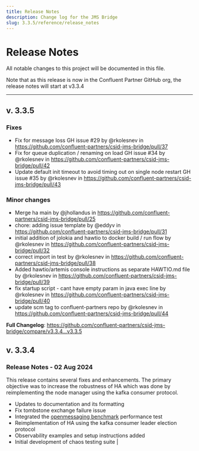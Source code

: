 ```yaml
---
title: Release Notes
description: Change log for the JMS Bridge
slug: 3.3.5/reference/release_notes
---
```


# Release Notes

All notable changes to this project will be documented in this file.

Note that as this release is now in the Confluent Partner GitHub org, the release notes will start at v3.3.4

***

## v. 3.3.5

### Fixes

* Fix for message loss GH issue #29 by @rkolesnev in https://github.com/confluent-partners/csid-jms-bridge/pull/37
* Fix for queue duplication / renaming on load GH issue #34 by @rkolesnev
  in https://github.com/confluent-partners/csid-jms-bridge/pull/42
* Update default init timeout to avoid timing out on single node restart GH issue #35 by @rkolesnev
  in https://github.com/confluent-partners/csid-jms-bridge/pull/43

### Minor changes

* Merge ha main by @jhollandus in https://github.com/confluent-partners/csid-jms-bridge/pull/25
* chore: adding issue template by @eddyv in https://github.com/confluent-partners/csid-jms-bridge/pull/31
* initial addition of jolokia and hawtio to docker build / run flow by @rkolesnev
  in https://github.com/confluent-partners/csid-jms-bridge/pull/32
* correct import in test by @rkolesnev in https://github.com/confluent-partners/csid-jms-bridge/pull/38
* Added hawtio/artemis console instructions as separate HAWTIO.md file by @rkolesnev
  in https://github.com/confluent-partners/csid-jms-bridge/pull/39
* fix startup script - cant have empty param in java exec line by @rkolesnev
  in https://github.com/confluent-partners/csid-jms-bridge/pull/40
* update scm tag to confluent-partners repo by @rkolesnev
  in https://github.com/confluent-partners/csid-jms-bridge/pull/44

**Full Changelog**: https://github.com/confluent-partners/csid-jms-bridge/compare/v3.3.4...v3.3.5

## v. 3.3.4

### Release Notes - 02 Aug 2024

This release contains several fixes and enhancements. The primary objective was to increase the robustness of HA which
was done by reimplementing the node manager using the kafka consumer protocol.

* Updates to documentation and its formatting
* Fix tombstone exchange failure issue
* Integrated the [openmessaging benchmark](https://github.com/openmessaging/benchmark) performance test
* Reimplementation of HA using the kafka consumer leader election protocol
* Observability examples and setup instructions added
* Initial development of chaos testing suite
  |
